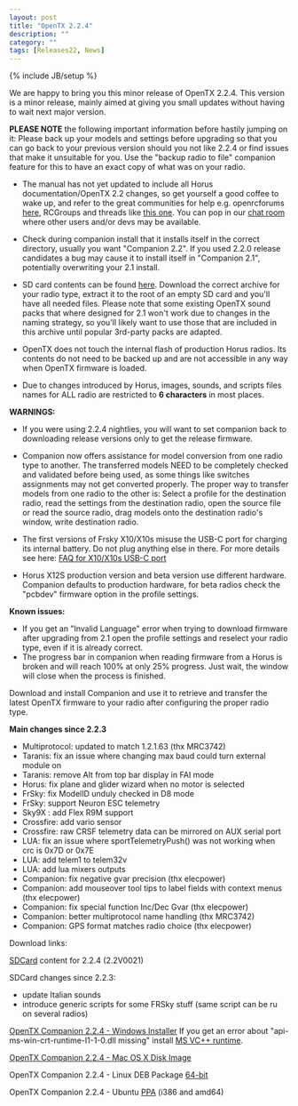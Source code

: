 ```yaml
---
layout: post
title: "OpenTX 2.2.4"
description: ""
category: ""
tags: [Releases22, News]
---
```

{% include JB/setup %}

We are happy to bring you this minor release of OpenTX 2.2.4. This version is a minor release, mainly aimed at giving you small updates without having to wait next major version.

**PLEASE NOTE** the following important information before hastily jumping on it:
Please back up your models and settings before upgrading so that you can go back to your previous version should you not like 2.2.4 or find issues that make it unsuitable for you. Use the "backup radio to file" companion feature for this to have an exact copy of what was on your radio.


- The manual has not yet updated to include all Horus documentation/OpenTX 2.2 changes, so get yourself a good coffee to wake up, and refer to the great communities for help e.g. openrcforums [here](http://openrcforums.com/forum/viewforum.php?f=45), RCGroups and threads like [this one](https://www.rcgroups.com/forums/showthread.php?2823315-OpenTx-2-2). You can pop in our [chat room](https://chat.open-tx.org) where other users and/or devs may be available.

- Check during companion install that it installs itself in the correct directory, usually you want "Companion 2.2". If you used 2.2.0 release candidates a bug may cause it to install itself in "Companion 2.1", potentially overwriting your 2.1 install.

- SD card contents can be found [here](http://downloads.open-tx.org/2.2/release/sdcard/). Download the correct archive for your radio type, extract it to the root of an empty SD card and you'll have all needed files. Please note that some existing OpenTX sound packs that where designed for 2.1 won't work due to changes in the naming strategy, so you'll likely want to use those that are included in this archive until popular 3rd-party packs are adapted.

- OpenTX does not touch the internal flash of production Horus radios. Its contents do not need to be backed up and are not accessible in any way when OpenTX firmware is loaded.

- Due to changes introduced by Horus, images, sounds, and scripts files names for ALL radio are restricted to **6 characters** in most places.

**WARNINGS:**

- If you were using 2.2.4 nightlies, you will want to set companion back to downloading release versions only to get the release firmware.

- Companion now offers assistance for model conversion from one radio type to another. The transferred models NEED to be completely checked and validated before being used, as some things like switches assignments may not get converted properly. The proper way to transfer models from one radio to the other is: Select a profile for the destination radio, read the settings from the destination radio, open the source file or read the source radio, drag models onto the destination radio's window, write destination radio.

- The first versions of Frsky X10/X10s misuse the USB-C port for charging its internal battery. Do not plug anything else in there. For more details see here: [FAQ for X10/X10s USB-C port](https://opentx.gitbooks.io/manual-for-opentx-2-2/faq.html#usb-c-port-on-the-frsky-x10-and-x10s)

- Horus X12S production version and beta version use different hardware. Companion defaults to production hardware, for beta radios check the "pcbdev" firmware option in the profile settings.

**Known issues:**

- If you get an "Invalid Language" error when trying to download firmware after upgrading from 2.1 open the profile settings and reselect your radio type, even if it is already correct.
- The progress bar in companion when reading firmware from a Horus is broken and will reach 100% at only 25% progress. Just wait, the window will close when the process is finished.


Download and install Companion and use it to retrieve and transfer the latest OpenTX firmware to your radio after configuring the proper radio type.

**Main changes since 2.2.3**
- Multiprotocol: updated to match 1.2.1.63 (thx MRC3742)
- Taranis: fix an issue where changing max baud could turn external module on
- Taranis: remove Alt from top bar display in FAI mode
- Horus: fix plane and glider wizard when no motor is selected
- FrSky: fix ModelID unduly checked in D8 mode
- FrSky: support Neuron ESC telemetry
- Sky9X : add Flex R9M support
- Crossfire: add vario sensor
- Crossfire: raw CRSF telemetry data can be mirrored on AUX serial port
- LUA: fix an issue where sportTelemetryPush() was not working when crc is 0x7D or 0x7E
- LUA: add telem1 to telem32v
- LUA: add lua mixers outputs
- Companion: fix negative gvar precision (thx elecpower)
- Companion: add mouseover tool tips to label fields with context menus (thx elecpower)
- Companion: fix special function Inc/Dec Gvar (thx elecpower) 
- Companion: better multiprotocol name handling (thx MRC3742)
- Companion: GPS format matches radio choice (thx elecpower) 

Download links:

[SDCard](http://downloads.open-tx.org/2.2/release/sdcard/) content for 2.2.4 (2.2V0021)

SDCard changes since 2.2.3:
- update Italian sounds
- introduce generic scripts for some FRSky stuff (same script can be ru on several radios)


[OpenTX Companion 2.2.4 - Windows Installer](https://downloads.open-tx.org/2.2/release/companion/windows/companion-windows-2.2.4.exe)
If you get an error about "api-ms-win-crt-runtime-I1-1-0.dll missing" install [MS VC++ runtime](https://support.microsoft.com/en-us/help/2999226/update-for-universal-c-runtime-in-windows).

[OpenTX Companion 2.2.4 - Mac OS X Disk Image](https://downloads.open-tx.org/2.2/release/companion/macosx/opentx-companion-2.2.4.dmg)

OpenTX Companion 2.2.4 - Linux DEB Package [64-bit](https://downloads.open-tx.org/2.2/release/companion/linux/companion22_2.2.4_amd64.deb)

OpenTX Companion 2.2.4 - Ubuntu [PPA](https://launchpad.net/~opentx-test/+archive/ubuntu/rel/+packages) (i386 and amd64)
